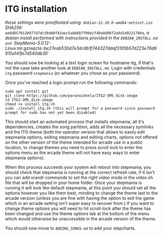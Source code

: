 # ITG installation
*these settings were prooftested using: `debian-12.10.0-amd64-netinst.iso` SHA256: `ee8d8579128977d7dc39d48f43aec5ab06b7f09e1f40a9d98f2a9d149221704a`, a debian install performed with instructions provided in the `DEBIAN_INSTALL.md and `StepMania-5.0.12-Linux.tar.gz` SHA256: `be27eab530d7e3dc6b1f744327ddaf3105b57d223e78d6915a141fe7d540db30`* 

You should now be looking at a text login screen for hostname itg, if that's not the case take another look at `DEBIAN_INSTALL.md`.
Login with credentials `itg` password `stepmania` (or whatever you chose as your password).

Once you've reached a login prompt run the following commands:
```
sudo apt install git
git clone https://github.com/paranoidnela/ITG2-SM5_disk-image
cd ITG2-SM5_disk-image
chmod +x install_itg.sh
sudo ./install_itg.sh (this will prompt for a password since password prompt for sudo has not yet been disabled)
```
This should start an automated process that installs stepmania, all it's dependencies, creates the song partition, adds all the necessary symlinks and the ITG theme (both the operator version that allows to easily edit stepmania options, exiting stepmania and editing charts, options not offered on the other version of the theme intended for arcade use in a public location, to change themes you need to press scroll lock to enter the options menu as the arcade theme will not have easy ways to enter stepmania options).

When this process succeeds your system will reboot into stepmania, you should check that stepmania is running at the correct refresh rate, if it isn't you can add xrandr commands to set the right video mode in the video.sh file that will be dropped in your home folder. 
Once your stepmania is running it will look like default stepmania, at this point you should set all the options however you like them best, minding to change the theme last to the arcade version (unless you are fine with having the option to exit the game which in an arcade setting isn't super easy to recover from.) If you want to change theme options you will need to hit scroll-lock after the theme has been changed and use the theme options tab at the bottom of the menu which would otherwise be unaccessible in the arcade version of the theme.

You should now move to `ADDING_SONGS.md` to add your stepcharts.
